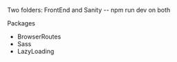 Two folders: FrontEnd and Sanity -- npm run dev on both

Packages
- BrowserRoutes
- Sass
- LazyLoading

